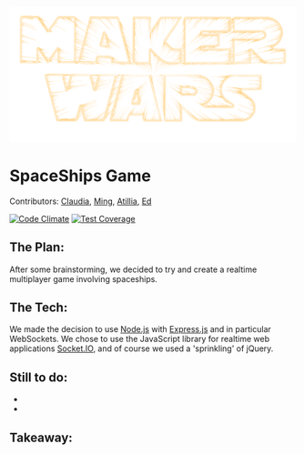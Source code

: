 <img src="./public/images/logo2.png">

SpaceShips Game
=======================

Contributors: [Claudia](https://github.com/Callisto13), [Ming](https://github.com/ming-chan), [Atillia](https://github.com/Tr1ckX), [Ed](https://github.com/ejbyne)

[![Code Climate](https://codeclimate.com/github/ming-chan/spaceships-project/badges/gpa.svg)](https://codeclimate.com/github/ming-chan/spaceships-project)
[![Test Coverage](https://codeclimate.com/github/ming-chan/spaceships-project/badges/coverage.svg)](https://codeclimate.com/github/ming-chan/spaceships-project)

## The Plan:
After some brainstorming, we decided to try and create a realtime multiplayer game involving spaceships.

## The Tech:
We made the decision to use [Node.js](http://nodejs.org/) with [Express.js](http://expressjs.com/) and in particular WebSockets. We chose to use the JavaScript library for realtime web applications [Socket.IO](http://socket.io/), and of course we used a 'sprinkling' of jQuery. 

## Still to do:

- 
- 


## Takeaway: